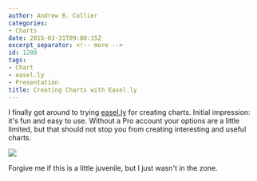 ```yaml
---
author: Andrew B. Collier
categories:
- Charts
date: 2015-03-31T09:00:15Z
excerpt_separator: <!-- more -->
id: 1288
tags:
- Chart
- easel.ly
- Presentation
title: Creating Charts with Easel.ly
---
```


<!--more-->

I finally got around to trying [easel.ly](http://www.easel.ly/) for creating charts. Initial impression: it's fun and easy to use. Without a Pro account your options are a little limited, but that should not stop you from creating interesting and useful charts. 

[<img src="/img/2015/03/animals-chart.jpg">](http://www.easel.ly/viewEasel/1665338)

Forgive me if this is a little juvenile, but I just wasn't in the zone.
